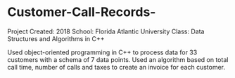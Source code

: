 # Customer-Call-Records-

Project Created: 2018 
School: Florida Atlantic University
Class: Data Structures and Algorithms in C++ 

Used object-oriented programming in C++ to process data for 33 customers with a schema of 7 data points.  Used an algorithm based on total call time, number of calls and taxes to create an invoice for each customer.
